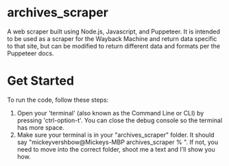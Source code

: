 # archives_scraper
A web scraper built using Node.js, Javascript, and Puppeteer. It is intended to be used as a scraper for the Wayback Machine and return data specific to that site, but can be modified to return different data and formats per the Puppeteer docs.

# Get Started
To run the code, follow these steps:

1. Open your 'terminal' (also known as the Command Line or CLI) by pressing 'ctrl-option-t'. You can close the debug console so the terminal has more space.
2. Make sure your terminal is in your "archives_scraper" folder. It should say "mickeyvershbow@Mickeys-MBP archives_scraper % ". If not, you need to move into the correct folder, shoot me a text and I'll show you how.
